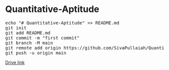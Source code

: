 # Quantitative-Aptitude
<pre>
echo "# Quantitative-Aptitude" >> README.md
git init
git add README.md
git commit -m "first commit"
git branch -M main
git remote add origin https://github.com/SivaPullaiah/Quantitative-Aptitude.git
git push -u origin main
</pre>

<a href='https://drive.google.com/drive/folders/16qStFUbLV4N8VaQc9HiaUpJLYpheBPNL'>Drive link </a>
